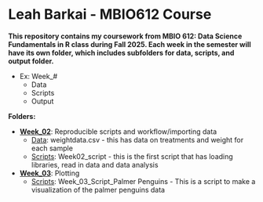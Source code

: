 # Leah Barkai - MBIO612 Course

**This repository contains my coursework from MBIO 612: Data Science Fundamentals in R class during Fall 2025. Each week in the semester will have its own folder, which includes subfolders for data, scripts, and output folder.** 

   - Ex: Week_#
      * Data
      * Scripts
      * Output

**Folders:**

* [**Week_02**](https://github.com/OCN-682-UH/Barkai/tree/365a673e96078ac53b3a2ff961efab0241146056/Week_02): Reproducible scripts and workflow/importing data
  * [Data](https://github.com/OCN-682-UH/Barkai/tree/365a673e96078ac53b3a2ff961efab0241146056/Week_02/Data): weightdata.csv - this has data on treatments and weight for each sample
  * [Scripts](https://github.com/OCN-682-UH/Barkai/tree/365a673e96078ac53b3a2ff961efab0241146056/Week_02/Scripts): Week02_script - this is the first script that has loading libraries, read in data and data analysis
* [**Week_03**](https://github.com/OCN-682-UH/Barkai/tree/b1fcb07f9d0d1513ab5ea8fad3be57e7ae259742/Week_03): Plotting
  * [Scripts](https://github.com/OCN-682-UH/Barkai/tree/b1fcb07f9d0d1513ab5ea8fad3be57e7ae259742/Week_03/Scripts): Week_03_Script_Palmer Penguins - This is a script to make a visualization of the palmer penguins data
